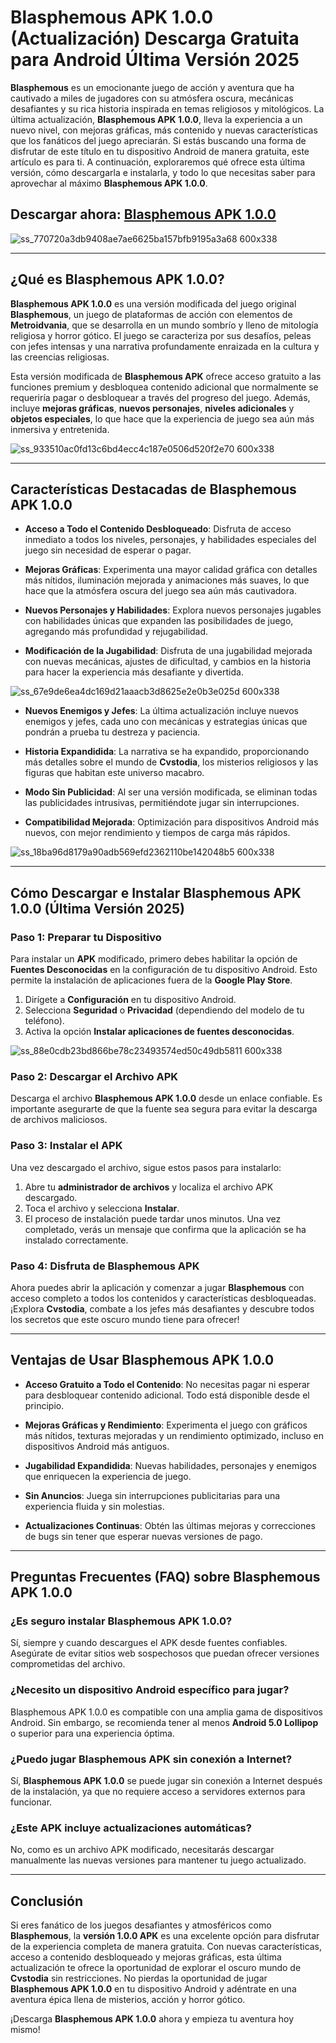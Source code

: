 # **Blasphemous APK 1.0.0 (Actualización) Descarga Gratuita para Android Última Versión 2025**

**Blasphemous** es un emocionante juego de acción y aventura que ha cautivado a miles de jugadores con su atmósfera oscura, mecánicas desafiantes y su rica historia inspirada en temas religiosos y mitológicos. La última actualización, **Blasphemous APK 1.0.0**, lleva la experiencia a un nuevo nivel, con mejoras gráficas, más contenido y nuevas características que los fanáticos del juego apreciarán. Si estás buscando una forma de disfrutar de este título en tu dispositivo Android de manera gratuita, este artículo es para ti. A continuación, exploraremos qué ofrece esta última versión, cómo descargarla e instalarla, y todo lo que necesitas saber para aprovechar al máximo **Blasphemous APK 1.0.0**.

## Descargar ahora: [Blasphemous APK 1.0.0](https://spoo.me/P8Taor)

![ss_770720a3db9408ae7ae6625ba157bfb9195a3a68 600x338](https://github.com/user-attachments/assets/89d65b0a-7aec-4871-9e3e-e6500b0c6453)

---

## **¿Qué es Blasphemous APK 1.0.0?**

**Blasphemous APK 1.0.0** es una versión modificada del juego original **Blasphemous**, un juego de plataformas de acción con elementos de **Metroidvania**, que se desarrolla en un mundo sombrío y lleno de mitología religiosa y horror gótico. El juego se caracteriza por sus desafíos, peleas con jefes intensas y una narrativa profundamente enraizada en la cultura y las creencias religiosas. 

Esta versión modificada de **Blasphemous APK** ofrece acceso gratuito a las funciones premium y desbloquea contenido adicional que normalmente se requeriría pagar o desbloquear a través del progreso del juego. Además, incluye **mejoras gráficas**, **nuevos personajes**, **niveles adicionales** y **objetos especiales**, lo que hace que la experiencia de juego sea aún más inmersiva y entretenida.

![ss_933510ac0fd13c6bd4ecc4c187e0506d520f2e70 600x338](https://github.com/user-attachments/assets/71edecb3-6a49-4160-9df5-e116f0a403ca)

---

## **Características Destacadas de Blasphemous APK 1.0.0**

- **Acceso a Todo el Contenido Desbloqueado**: Disfruta de acceso inmediato a todos los niveles, personajes, y habilidades especiales del juego sin necesidad de esperar o pagar.
  
- **Mejoras Gráficas**: Experimenta una mayor calidad gráfica con detalles más nítidos, iluminación mejorada y animaciones más suaves, lo que hace que la atmósfera oscura del juego sea aún más cautivadora.

- **Nuevos Personajes y Habilidades**: Explora nuevos personajes jugables con habilidades únicas que expanden las posibilidades de juego, agregando más profundidad y rejugabilidad.

- **Modificación de la Jugabilidad**: Disfruta de una jugabilidad mejorada con nuevas mecánicas, ajustes de dificultad, y cambios en la historia para hacer la experiencia más desafiante y divertida.

![ss_67e9de6ea4dc169d21aaacb3d8625e2e0b3e025d 600x338](https://github.com/user-attachments/assets/731e5c89-eb97-487c-89c7-2da7f30d3d82)

- **Nuevos Enemigos y Jefes**: La última actualización incluye nuevos enemigos y jefes, cada uno con mecánicas y estrategias únicas que pondrán a prueba tu destreza y paciencia.

- **Historia Expandidida**: La narrativa se ha expandido, proporcionando más detalles sobre el mundo de **Cvstodia**, los misterios religiosos y las figuras que habitan este universo macabro.

- **Modo Sin Publicidad**: Al ser una versión modificada, se eliminan todas las publicidades intrusivas, permitiéndote jugar sin interrupciones.

- **Compatibilidad Mejorada**: Optimización para dispositivos Android más nuevos, con mejor rendimiento y tiempos de carga más rápidos.

![ss_18ba96d8179a90adb569efd2362110be142048b5 600x338](https://github.com/user-attachments/assets/7ab78e58-d652-4e56-889d-a81d35fe7ec2)

---

## **Cómo Descargar e Instalar Blasphemous APK 1.0.0 (Última Versión 2025)**

### **Paso 1: Preparar tu Dispositivo**
Para instalar un **APK** modificado, primero debes habilitar la opción de **Fuentes Desconocidas** en la configuración de tu dispositivo Android. Esto permite la instalación de aplicaciones fuera de la **Google Play Store**.

1. Dirígete a **Configuración** en tu dispositivo Android.
2. Selecciona **Seguridad** o **Privacidad** (dependiendo del modelo de tu teléfono).
3. Activa la opción **Instalar aplicaciones de fuentes desconocidas**.

![ss_88e0cdb23bd866be78c23493574ed50c49db5811 600x338](https://github.com/user-attachments/assets/f02438c6-ae79-4fbb-866e-590d856903a3)

### **Paso 2: Descargar el Archivo APK**
Descarga el archivo **Blasphemous APK 1.0.0** desde un enlace confiable. Es importante asegurarte de que la fuente sea segura para evitar la descarga de archivos maliciosos. 

### **Paso 3: Instalar el APK**
Una vez descargado el archivo, sigue estos pasos para instalarlo:

1. Abre tu **administrador de archivos** y localiza el archivo APK descargado.
2. Toca el archivo y selecciona **Instalar**.
3. El proceso de instalación puede tardar unos minutos. Una vez completado, verás un mensaje que confirma que la aplicación se ha instalado correctamente.

### **Paso 4: Disfruta de Blasphemous APK**
Ahora puedes abrir la aplicación y comenzar a jugar **Blasphemous** con acceso completo a todos los contenidos y características desbloqueadas. ¡Explora **Cvstodia**, combate a los jefes más desafiantes y descubre todos los secretos que este oscuro mundo tiene para ofrecer!

---

## **Ventajas de Usar Blasphemous APK 1.0.0**

- **Acceso Gratuito a Todo el Contenido**: No necesitas pagar ni esperar para desbloquear contenido adicional. Todo está disponible desde el principio.
  
- **Mejoras Gráficas y Rendimiento**: Experimenta el juego con gráficos más nítidos, texturas mejoradas y un rendimiento optimizado, incluso en dispositivos Android más antiguos.

- **Jugabilidad Expandidida**: Nuevas habilidades, personajes y enemigos que enriquecen la experiencia de juego.

- **Sin Anuncios**: Juega sin interrupciones publicitarias para una experiencia fluida y sin molestias.

- **Actualizaciones Continuas**: Obtén las últimas mejoras y correcciones de bugs sin tener que esperar nuevas versiones de pago.

---

## **Preguntas Frecuentes (FAQ) sobre Blasphemous APK 1.0.0**

### **¿Es seguro instalar Blasphemous APK 1.0.0?**
Sí, siempre y cuando descargues el APK desde fuentes confiables. Asegúrate de evitar sitios web sospechosos que puedan ofrecer versiones comprometidas del archivo.

### **¿Necesito un dispositivo Android específico para jugar?**
Blasphemous APK 1.0.0 es compatible con una amplia gama de dispositivos Android. Sin embargo, se recomienda tener al menos **Android 5.0 Lollipop** o superior para una experiencia óptima.

### **¿Puedo jugar Blasphemous APK sin conexión a Internet?**
Sí, **Blasphemous APK 1.0.0** se puede jugar sin conexión a Internet después de la instalación, ya que no requiere acceso a servidores externos para funcionar.

### **¿Este APK incluye actualizaciones automáticas?**
No, como es un archivo APK modificado, necesitarás descargar manualmente las nuevas versiones para mantener tu juego actualizado.

---

## **Conclusión**

Si eres fanático de los juegos desafiantes y atmosféricos como **Blasphemous**, la **versión 1.0.0 APK** es una excelente opción para disfrutar de la experiencia completa de manera gratuita. Con nuevas características, acceso a contenido desbloqueado y mejoras gráficas, esta última actualización te ofrece la oportunidad de explorar el oscuro mundo de **Cvstodia** sin restricciones. No pierdas la oportunidad de jugar **Blasphemous APK 1.0.0** en tu dispositivo Android y adéntrate en una aventura épica llena de misterios, acción y horror gótico.

¡Descarga **Blasphemous APK 1.0.0** ahora y empieza tu aventura hoy mismo!
